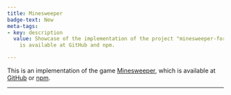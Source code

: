 ```yaml
---
title: Minesweeper
badge-text: New
meta-tags:
- key: description
  value: Showcase of the implementation of the project "minesweeper-for-web" which
    is available at GitHub and npm.

---
```

<the-lead>
  This is an implementation of the game <a href="https://www.instructables.com/id/How-to-beat-Minesweeper/" target="_blank" title="Minesweeper Tutorial">Minesweeper</a>, which is available at <a href="https://github.com/manuelhenke/minesweeper-for-web" target="_blank">GitHub</a> or <a href="https://www.npmjs.com/package/minesweeper-for-web" target="_blank">npm</a>.
</the-lead>

<hr class="my-4" />

<minesweeper-wrapper></minesweeper-wrapper>